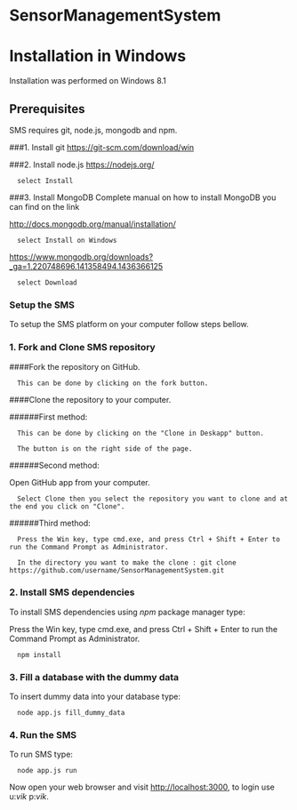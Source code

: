 SensorManagementSystem
======================

# Installation in Windows
Installation was performed on Windows 8.1   


## Prerequisites  

SMS requires git, node.js, mongodb and npm.


###1. Install git
https://git-scm.com/download/win


###2. Install node.js
https://nodejs.org/

      select Install


###3. Install MongoDB
Complete manual on how to install MongoDB you can find on the link

  http://docs.mongodb.org/manual/installation/

      select Install on Windows

https://www.mongodb.org/downloads?_ga=1.220748696.141358494.1436366125

      select Download


### Setup the SMS
To setup the SMS platform on your computer follow steps bellow.


### 1. Fork and Clone SMS repository

####Fork the  repository on GitHub.

      This can be done by clicking on the fork button.

####Clone the repository to your computer.

######First method:

      This can be done by clicking on the "Clone in Deskapp" button.

      The button is on the right side of the page.

######Second method:

  Open GitHub app from your computer.

      Select Clone then you select the repository you want to clone and at the end you click on "Clone".

######Third method:

      Press the Win key, type cmd.exe, and press Ctrl + Shift + Enter to run the Command Prompt as Administrator.   

      In the directory you want to make the clone : git clone https://github.com/username/SensorManagementSystem.git




### 2. Install SMS dependencies
To install SMS dependencies using _npm_ package manager type:

Press the Win key, type cmd.exe, and press Ctrl + Shift + Enter to run the Command Prompt as Administrator.

      npm install


### 3. Fill a database with the dummy data
To insert dummy data into your database type:

      node app.js fill_dummy_data


### 4. Run the SMS
 To run SMS type:

      node app.js run

Now open your web browser and visit [http://localhost:3000](http://localhost:3000/), to login use u:_vik_  p:_vik_.
